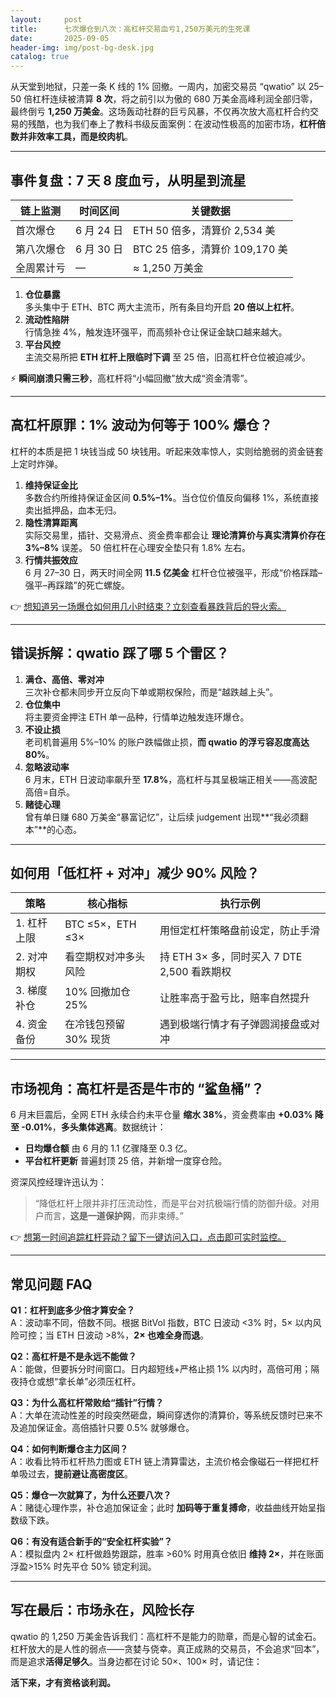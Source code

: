 ```yaml
---
layout:     post
title:      七次爆仓到八次：高杠杆交易血亏1,250万美元的生死课
date:       2025-09-05
header-img: img/post-bg-desk.jpg
catalog: true
---
```


从天堂到地狱，只差一条 K 线的 1% 回撤。一周内，加密交易员 “qwatio” 以 25–50 倍杠杆连续被清算 **8 次**，将之前引以为傲的 680 万美金高峰利润全部归零，最终倒亏 **1,250 万美金**。这场轰动社群的巨亏风暴，不仅再次放大高杠杆合约交易的残酷，也为我们奉上了教科书级反面案例：在波动性极高的加密市场，**杠杆倍数并非效率工具，而是绞肉机**。

---

## 事件复盘：7 天 8 度血亏，从明星到流星

| 链上监测 | 时间区间 | 关键数据 |
| --- | --- | --- |
| 首次爆仓 | 6 月 24 日 | ETH 50 倍多，清算价 2,534 美 |
| 第八次爆仓 | 6 月 30 日 | BTC 25 倍多，清算价 109,170 美 |
| 全周累计亏 | — | ≈ 1,250 万美金 |

1. **仓位暴露**  
   多头集中于 ETH、BTC 两大主流币，所有条目均开启 **20 倍以上杠杆**。
2. **流动性陷阱**  
   行情急挫 4%，触发连环强平，而高频补仓让保证金缺口越来越大。
3. **平台风控**  
   主流交易所把 **ETH 杠杆上限临时下调** 至 25 倍，旧高杠杆仓位被迫减少。

⚡ **瞬间崩溃只需三秒**，高杠杆将“小幅回撤”放大成“资金清零”。

---

## 高杠杆原罪：1% 波动为何等于 100% 爆仓？

杠杆的本质是把 1 块钱当成 50 块钱用。听起来效率惊人，实则给脆弱的资金链套上定时炸弹。

1. **维持保证金比**  
   多数合约所维持保证金区间 **0.5%–1%**。当仓位价值反向偏移 1%，系统直接卖出抵押品，血本无归。
2. **隐性清算距离**  
   实际交易里，插针、交易滑点、资金费率都会让 **理论清算价与真实清算价存在 3%–8%** 误差。 50 倍杠杆在心理安全垫只有 1.8% 左右。
3. **行情共振效应**  
   6 月 27–30 日，两天时间全网 **11.5 亿美金** 杠杆仓位被强平，形成“价格踩踏–强平–再踩踏”的死亡螺旋。

👉 [想知道另一场爆仓如何用几小时结束？立刻查看暴跌背后的导火索。](https://okxdog.com/)

---

## 错误拆解：qwatio 踩了哪 5 个雷区？

1. **满仓、高倍、零对冲**  
   三次补仓都未同步开立反向下单或期权保险，而是“越跌越上头”。
2. **仓位集中**  
   将主要资金押注 ETH 单一品种，行情单边触发连环爆仓。
3. **不设止损**  
   老司机普遍用 5%–10% 的账户跌幅做止损，**而 qwatio 的浮亏容忍度高达 80%**。
4. **忽略波动率**  
   6 月末，ETH 日波动率飙升至 **17.8%**，高杠杆与其呈极端正相关——高波配高倍=自杀。
5. **赌徒心理**  
   曾有单日赚 680 万美金“暴富记忆”，让后续 judgement 出现**“我必须翻本”**的心态。

---

## 如何用「低杠杆 + 对冲」减少 90% 风险？

| 策略 | 核心指标 | 执行示例 |
| --- | --- | --- |
| 1. 杠杆上限 | BTC ≤5×，ETH ≤3× | 用恒定杠杆策略盘前设定，防止手滑 |
| 2. 对冲期权 | 看空期权对冲多头风险 | 持 ETH 3× 多，同时买入 7 DTE 2,500 看跌期权 |
| 3. 梯度补仓 | 10% 回撤加仓 25% | 让胜率高于盈亏比，赔率自然提升 |
| 4. 资金备份 | 在冷钱包预留 30% 现货 | 遇到极端行情才有子弹圆润接盘或对冲 |

---

## 市场视角：高杠杆是否是牛市的 “鲨鱼桶”？

6 月末巨震后，全网 ETH 永续合约未平仓量 **缩水 38%**，资金费率由 **+0.03% 降至 -0.01%**，**多头集体逃离**。数据统计：

- **日均爆仓额** 由 6 月的 1.1 亿骤降至 0.3 亿。
- **平台杠杆更新** 普遍封顶 25 倍，并新增一度穿仓险。

资深风控经理许迅认为：  
> “降低杠杆上限并非打压流动性，而是平台对抗极端行情的防御升级。对用户而言，**这是一道保护网**，而非束缚。”

👉 [想第一时间追踪杠杆异动？留下一键访问入口，点击即可实时监控。](https://okxdog.com/)

---

## 常见问题 FAQ

**Q1：杠杆到底多少倍才算安全？**  
A：波动率不同，倍数不同。根据 BitVol 指数，BTC 日波动 <3% 时，5× 以内风险可控；当 ETH 日波动 >8%，**2× 也难全身而退**。

**Q2：高杠杆是不是永远不能做？**  
A：能做，但要拆分时间窗口。日内超短线+严格止损 1% 以内时，高倍可用；隔夜持仓或想“拿长单”必须压杠杆。

**Q3：为什么高杠杆常败给“插针”行情？**  
A：大单在流动性差的时段突然砸盘，瞬间穿透你的清算价，等系统反馈时已来不及追加保证金。高倍插针只要 0.5% 就够爆仓。

**Q4：如何判断爆仓主力区间？**  
A：收看比特币杠杆热力图或 ETH 链上清算雷达，主流价格会像磁石一样把杠杆单吸过去，**提前避让高密度区**。

**Q5：爆仓一次就算了，为什么还要八次？**  
A：赌徒心理作祟，补仓追加保证金；此时 **加码等于重复搏命**，收益曲线开始呈指数级下跌。

**Q6：有没有适合新手的“安全杠杆实验”？**  
A：模拟盘内 2× 杠杆做趋势跟踪，胜率 >60% 时用真仓依旧 **维持 2×**，并在账面浮盈>15% 时先平仓 50% 锁定利润。

---

## 写在最后：市场永在，风险长存

qwatio 的 1,250 万美金告诉我们：高杠杆不是能力的勋章，而是心智的试金石。杠杆放大的是人性的弱点——贪婪与侥幸。真正成熟的交易员，不会追求“回本”，而是追求**活得足够久**。当身边都在讨论 50×、100× 时，请记住：

**活下来，才有资格谈利润。**